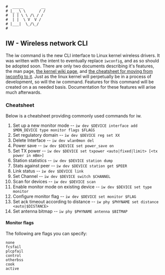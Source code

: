 ```text
#  _____        __
# |_ _\ \      / /
#  | | \ \ /\ / /
#  | |  \ V  V /
# |___|  \_/\_/
#
```

## IW - Wireless network CLI

The iw command is the new CLI interface to Linux kernel wireless drivers. It was written with the intent to
eventually replace `iwconfig`, and as so should be adopted soon. There are only two documents describing it's
features, the man page, [the kernel wiki page](https://wireless.wiki.kernel.org/en/users/documentation/iw),
and [the cheatsheet for moving from iwconfig to it](https://wireless.wiki.kernel.org/en/users/documentation/iw/replace-iwconfig).
Just as the linux kernel will perpetually be in a process of development, so will the iw command. Features for
this command will be created on a as needed basis. Documentation for these features will arise much
afterwards. 

### Cheatsheet

Below is a cheatsheet providing commonly used commands for iw.

1. Set up a new monitor mode -- `iw dev $DEVICE interface add $MON_DEVICE type monitor flags $FLAGS`
2. Set regulatory domain -- `iw dev $DEVICE reg set XX`
3. Delete Interface -- `iw dev wlan0mon del`
4. Power save -- `iw dev $DEVICE set power_save on`
5. Set TX power -- `iw dev $DEVICE set txpower <auto|fixed|limit> [<tx power in mBm>]`
6. Station statistics -- `iw dev $DEVICE station dump`
7. Stats against peer -- `iw dev $DEVICE station get $PEER`
8. Link status -- `iw dev $DEVICE link`
9. Set Channel -- `iw dev $DEVICE switch $CHANNEL`
10. Scan for devices -- `iw dev $DEVICE scan`
11. Enable monitor mode on existing device -- `iw dev $DEVICE set type monitor`
12. Configure monitor flag -- `iw dev $DEVICE set monitor $FLAG`
13. Set ack timeout according to distance -- `iw phy $PHYNAME set distance <auto|$DISTANCE>`
14. Set antenna bitmap -- `iw phy $PHYNAME antenna $BITMAP`

#### Monitor flags

The following are flags you can specify:

    none
    fcsfail
    plcpfail
    control
    otherbss
    cook
    active

